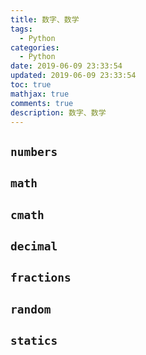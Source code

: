 ```yaml
---
title: 数字、数学
tags:
  - Python
categories:
  - Python
date: 2019-06-09 23:33:54
updated: 2019-06-09 23:33:54
toc: true
mathjax: true
comments: true
description: 数字、数学
---
```


##	`numbers`

##	`math`

##	`cmath`

##	`decimal`

##	`fractions`

##	`random`

##	`statics`



